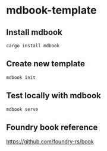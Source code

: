 # mdbook-template

## Install mdbook

```shell
cargo install mdbook
```

## Create new template

```shell
mdbook init
```

## Test locally with mdbook

```shell 
mdbook serve
```

## Foundry book reference

https://github.com/foundry-rs/book